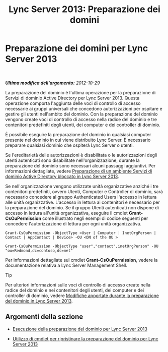 ﻿---
title: 'Lync Server 2013: Preparazione dei domini'
TOCTitle: Preparazione dei domini
ms:assetid: 8eea541c-5f9d-4afc-92a8-a31d6f742544
ms:mtpsurl: https://technet.microsoft.com/it-it/library/Gg398721(v=OCS.15)
ms:contentKeyID: 49301298
ms.date: 08/24/2015
mtps_version: v=OCS.15
ms.translationtype: HT
---

# Preparazione dei domini per Lync Server 2013

 

_**Ultima modifica dell'argomento:** 2012-10-29_

La preparazione del dominio è l'ultima operazione per la preparazione di Servizi di dominio Active Directory per Lync Server 2013. Questa operazione comporta l'aggiunta delle voci di controllo di accesso necessarie ai gruppi universali che concedono autorizzazioni per ospitare e gestire gli utenti nell'ambito del dominio. Con la preparazione del dominio vengono create voci di controllo di accesso nella radice del dominio e tre contenitori predefiniti degli utenti, dei computer e dei controller di dominio.

È possibile eseguire la preparazione del dominio in qualsiasi computer presente nel dominio in cui viene distribuito Lync Server. È necessario preparare qualsiasi dominio che ospiterà Lync Server o utenti.

Se l'ereditarietà delle autorizzazioni è disabilitata o le autorizzazioni degli utenti autenticati sono disabilitate nell'organizzazione, durante la preparazione del dominio sono necessari alcuni passaggi aggiuntivi. Per informazioni dettagliate, vedere [Preparazione di un ambiente Servizi di dominio Active Directory bloccato in Lync Server 2013](lync-server-2013-preparing-a-locked-down-active-directory-domain-services.md).

Se nell'organizzazione vengono utilizzate unità organizzative anziché i tre contenitori predefiniti, ovvero Utenti, Computer e Controller di dominio, sarà necessario concedere al gruppo Authenticated Users l'accesso in lettura alle unità organizzative. L'accesso in lettura ai contenitori è necessario per la preparazione del dominio. Se il gruppo Utenti autenticati non dispone di accesso in lettura all'unità organizzativa, eseguire il cmdlet **Grant-CsOuPermission** come illustrato negli esempi di codice seguenti per concedere l'autorizzazione di lettura per ogni unità organizzativa.

```
Grant-CsOuPermission -ObjectType <User | Computer | InetOrgPerson | Contact | AppContact | Device> -OU <DN of the OU > 
```
```
Grant-CsOuPermission -ObjectType "user","contact",inetOrgPerson" -OU "ou=Redmond,dc=contoso,dc=net"
```

Per informazioni dettagliate sul cmdlet **Grant-CsOuPermission**, vedere la documentazione relativa a Lync Server Management Shell.

> [!tip]  
> Per ulteriori informazioni sulle voci di controllo di accesso create nella radice del dominio e nei contenitori degli utenti, dei computer e dei controller di dominio, vedere <a href="lync-server-2013-changes-made-by-domain-preparation.md">Modifiche apportate durante la preparazione del dominio in Lync Server 2013</a>.

## Argomenti della sezione

  - [Esecuzione della preparazione del dominio per Lync Server 2013](lync-server-2013-running-domain-preparation.md)

  - [Utilizzo di cmdlet per ripristinare la preparazione del dominio per Lync Server 2013](lync-server-2013-using-cmdlets-to-reverse-domain-preparation.md)

